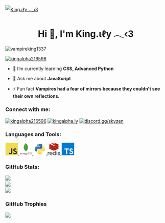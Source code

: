 [![King.ιℓу 𓂃‹3](https://cdn.discordapp.com/attachments/1244683167936413696/1255154696163688568/9bededd77c81772cc99d38a2e6694db5.jpg?ex=667c1967&is=667ac7e7&hm=349a367d86de64377c800c722aeba582a8dbdf03139edc230907e98d11be4000&)](https://discord.gg/skyzen)

<h1 align="center">Hi 👋, I'm King.ιℓу 𓂃‹3</h1>
<p align="left"> <img src="https://komarev.com/ghpvc/?username=vampireking1337&label=Profile%20views&color=0e75b6&style=flat" alt="vampireking1337" /> </p>

<p align="left"> <a href="https://twitter.com/kingalpha216596" target="blank"><img src="https://img.shields.io/twitter/follow/kingalpha216596?logo=twitter&style=for-the-badge" alt="kingalpha216596" /></a> </p>

- 🌱 I’m currently learning **CSS, Advanced Python**

- 💬 Ask me about **JavaScript**

- ⚡ Fun fact **Vampires had a fear of mirrors because they couldn't see their own reflections.**

<h3 align="left">Connect with me:</h3>
<p align="left">
<a href="https://twitter.com/kingalpha216596" target="blank"><img align="center" src="https://raw.githubusercontent.com/rahuldkjain/github-profile-readme-generator/master/src/images/icons/Social/twitter.svg" alt="kingalpha216596" height="30" width="40" /></a>
<a href="https://instagram.com/kingalpha.ly" target="blank"><img align="center" src="https://raw.githubusercontent.com/rahuldkjain/github-profile-readme-generator/master/src/images/icons/Social/instagram.svg" alt="kingalpha.ly" height="30" width="40" /></a>
<a href="https://discord.gg/discord.gg/skyzen" target="blank"><img align="center" src="https://raw.githubusercontent.com/rahuldkjain/github-profile-readme-generator/master/src/images/icons/Social/discord.svg" alt="discord.gg/skyzen" height="30" width="40" /></a>
</p>

<h3 align="left">Languages and Tools:</h3>
<p align="left"> <a href="https://developer.mozilla.org/en-US/docs/Web/JavaScript" target="_blank" rel="noreferrer"> <img src="https://raw.githubusercontent.com/devicons/devicon/master/icons/javascript/javascript-original.svg" alt="javascript" width="40" height="40"/> </a> <a href="https://www.mongodb.com/" target="_blank" rel="noreferrer"> <img src="https://raw.githubusercontent.com/devicons/devicon/master/icons/mongodb/mongodb-original-wordmark.svg" alt="mongodb" width="40" height="40"/> </a> <a href="https://www.python.org" target="_blank" rel="noreferrer"> <img src="https://raw.githubusercontent.com/devicons/devicon/master/icons/python/python-original.svg" alt="python" width="40" height="40"/> </a> <a href="https://redis.io" target="_blank" rel="noreferrer"> <img src="https://raw.githubusercontent.com/devicons/devicon/master/icons/redis/redis-original-wordmark.svg" alt="redis" width="40" height="40"/> </a> <a href="https://www.typescriptlang.org/" target="_blank" rel="noreferrer"> <img src="https://raw.githubusercontent.com/devicons/devicon/master/icons/typescript/typescript-original.svg" alt="typescript" width="40" height="40"/> </a> </p>

### GitHub Stats:
![](https://github-readme-stats.vercel.app/api?username=VampireKing1337&theme=shadow_blue&hide_border=false&include_all_commits=true&count_private=false)<br/>
![](https://github-readme-streak-stats.herokuapp.com/?user=VampireKing1337&theme=shadow_blue&hide_border=false)<br/>
![](https://github-readme-stats.vercel.app/api/top-langs/?username=VampireKing1337&theme=shadow_blue&hide_border=false&include_all_commits=true&count_private=false&layout=compact)

### GitHub Trophies
![](https://github-profile-trophy.vercel.app/?username=VampireKing1337&theme=radical&no-frame=false&no-bg=true&margin-w=4)